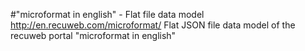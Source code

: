 #"microformat in english" - Flat file data model
http://en.recuweb.com/microformat/
Flat JSON file data model of the recuweb portal "microformat in english"
